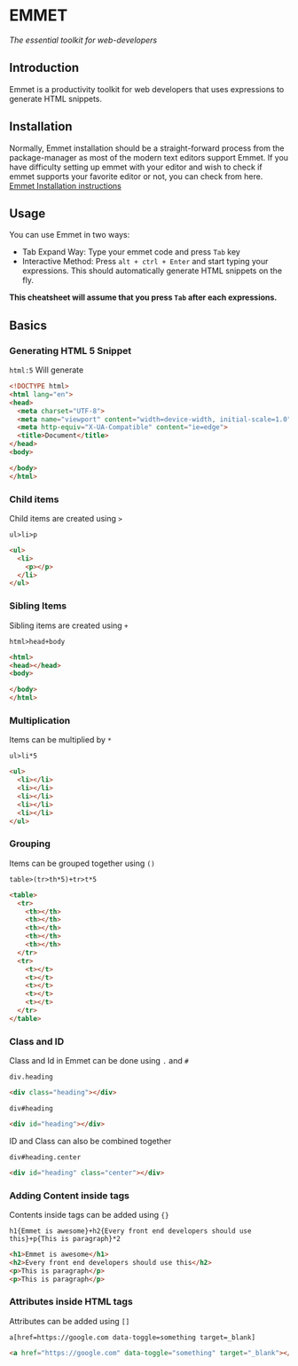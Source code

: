 # EMMET
*The essential toolkit for web-developers*

## Introduction
Emmet is a productivity toolkit for web developers that uses expressions to generate HTML snippets.

## Installation
Normally, Emmet installation should be a straight-forward process from the package-manager as most of the modern text editors support Emmet. If you have difficulty setting up emmet with your editor and wish to check if emmet supports your favorite editor or not, you can check from here. [Emmet Installation instructions](https://emmet.io/download/)

## Usage
You can use Emmet in two ways:
* Tab Expand Way: Type your emmet code and press `Tab` key
* Interactive Method: Press `alt + ctrl + Enter` and start typing your expressions. This should automatically generate HTML snippets on the fly.

__This cheatsheet will assume that you press `Tab` after each expressions.__

## Basics

### Generating  HTML 5 Snippet
`html:5`
Will generate

```HTML
<!DOCTYPE html>
<html lang="en">
<head>
  <meta charset="UTF-8">
  <meta name="viewport" content="width=device-width, initial-scale=1.0">
  <meta http-equiv="X-UA-Compatible" content="ie=edge">
  <title>Document</title>
</head>
<body>

</body>
</html>
```

### Child items
Child items are created using `>`

`ul>li>p`

```html
<ul>
  <li>
    <p></p>
  </li>
</ul>
```

### Sibling Items
Sibling items are created using `+`

`html>head+body`

```html
<html>
<head></head>
<body>

</body>
</html>
```

### Multiplication
Items can be multiplied by `*`

`ul>li*5`

```html
<ul>
  <li></li>
  <li></li>
  <li></li>
  <li></li>
  <li></li>
</ul>
```

### Grouping
Items can be grouped together using `()`

`table>(tr>th*5)+tr>t*5`

```html
<table>
  <tr>
    <th></th>
    <th></th>
    <th></th>
    <th></th>
    <th></th>
  </tr>
  <tr>
    <t></t>
    <t></t>
    <t></t>
    <t></t>
    <t></t>
  </tr>
</table>
```

### Class and ID
Class and Id in Emmet can be done using `.` and `#`

`div.heading`

```html
<div class="heading"></div>
```

`div#heading`

```html
<div id="heading"></div>
```

ID and Class can also be combined together

`div#heading.center`

```html
<div id="heading" class="center"></div>
```

### Adding Content inside tags
Contents inside tags can be added using `{}`

`h1{Emmet is awesome}+h2{Every front end developers should use this}+p{This is paragraph}*2`

```HTML
<h1>Emmet is awesome</h1>
<h2>Every front end developers should use this</h2>
<p>This is paragraph</p>
<p>This is paragraph</p>
```

### Attributes inside HTML tags
Attributes can be added using `[]`

`a[href=https://google.com data-toggle=something target=_blank]`

```HTML
<a href="https://google.com" data-toggle="something" target="_blank"></a>
```
